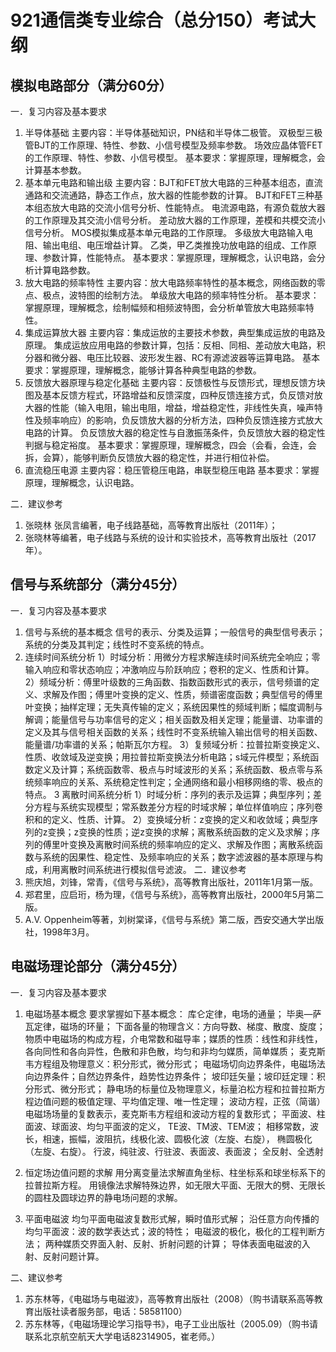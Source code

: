 # 921通信类专业综合（总分150）考试大纲

## 模拟电路部分（满分60分）

一．复习内容及基本要求    
1. 半导体基础
    主要内容：半导体基础知识，PN结和半导体二极管。
    双极型三极管BJT的工作原理、特性、参数、小信号模型及频率参数。
    场效应晶体管FET的工作原理、特性、参数、小信号模型。
    基本要求：掌握原理，理解概念，会计算基本参数。
2. 基本单元电路和输出级
    主要内容：BJT和FET放大电路的三种基本组态，直流通路和交流通路，静态工作点，放大器的性能参数的计算。
    BJT和FET三种基本组态放大电路的交流小信号分析、性能特点。
    电流源电路，有源负载放大器的工作原理及其交流小信号分析。
    差动放大器的工作原理，差模和共模交流小信号分析。
    MOS模拟集成基本单元电路的工作原理。
    多级放大电路输入电阻、输出电组、电压增益计算。
    乙类，甲乙类推挽功放电路的组成、工作原理、参数计算，性能特点。
    基本要求：掌握原理，理解概念，认识电路，会分析计算电路参数。
3. 放大电路的频率特性
    主要内容：放大电路频率特性的基本概念，网络函数的零点、极点，波特图的绘制方法。
    单级放大电路的频率特性分析。
    基本要求：掌握原理，理解概念，绘制幅频和相频波特图，会分析单管放大电路频率特性。
4. 集成运算放大器
    主要内容：集成运放的主要技术参数，典型集成运放的电路及原理。
    集成运放应用电路的参数计算，包括：反相、同相、差动放大电路，积分器和微分器、电压比较器、波形发生器、RC有源滤波器等运算电路。
    基本要求：掌握原理，理解概念，能够计算各种典型电路的参数。
5. 反馈放大器原理与稳定化基础
    主要内容：反馈极性与反馈形式，理想反馈方块图及基本反馈方程式，环路增益和反馈深度，四种反馈连接方式，负反馈对放大器的性能（输入电阻，输出电阻，增益，增益稳定性，非线性失真，噪声特性及频率响应）的影响，负反馈放大器的分析方法，四种负反馈连接方式放大电路的计算。
    负反馈放大器的稳定性与自激振荡条件，负反馈放大器的稳定性判据与稳定裕度。
    基本要求：掌握原理，理解概念，四会（会看，会连，会拆，会算），能够判断负反馈放大器的稳定性，并进行相位补偿。
6.  直流稳压电源
    主要内容：稳压管稳压电路，串联型稳压电路 
    基本要求：掌握原理，理解概念，认识电路。


二．建议参考
1. 张晓林 张凤言编著，电子线路基础，高等教育出版社（2011年）；
2. 张晓林等编著，电子线路与系统的设计和实验技术，高等教育出版社（2017年）。


## 信号与系统部分（满分45分）

一．复习内容及基本要求    
1. 信号与系统的基本概念
    信号的表示、分类及运算；一般信号的典型信号表示；系统的分类及其判定；线性时不变系统的特点。
2. 连续时间系统分析
    1）时域分析：用微分方程求解连续时间系统完全响应；零输入响应和零状态响应；冲激响应与阶跃响应；卷积的定义、性质和计算。
    2）频域分析：傅里叶级数的三角函数、指数函数形式的表示，信号频谱的定义、求解及作图；傅里叶变换的定义、性质，频谱密度函数；典型信号的傅里叶变换；抽样定理；无失真传输的定义；系统因果性的频域判断；幅度调制与解调；能量信号与功率信号的定义；相关函数及相关定理；能量谱、功率谱的定义及其与信号相关函数的关系；线性时不变系统输入输出信号的相关函数、能量谱/功率谱的关系；帕斯瓦尔方程。
    3）复频域分析：拉普拉斯变换定义、性质、收敛域及逆变换；用拉普拉斯变换法分析电路；s域元件模型；系统函数定义及计算；系统函数零、极点与时域波形的关系；系统函数、极点零与系统频率响应的关系、系统稳定性判定；全通网络和最小相移网络的零、极点的特点。
    3 离散时间系统分析
    1）时域分析：序列的表示及运算；典型序列；差分方程与系统实现模型；常系数差分方程的时域求解；单位样值响应；序列卷积和的定义、性质、计算。
    2）变换域分析：z变换的定义和收敛域；典型序列的z变换；z变换的性质；逆z变换的求解；离散系统函数的定义及求解；序列的傅里叶变换及离散时间系统的频率响应的定义、求解及作图；离散系统函数与系统的因果性、稳定性、及频率响应的关系；数字滤波器的基本原理与构成，利用离散时间系统进行模拟信号滤波。
二．建议参考
1. 熊庆旭，刘锋，常青，《信号与系统》，高等教育出版社，2011年1月第一版。
2. 郑君里，应启珩，杨为理，《信号与系统》，高等教育出版社，2000年5月第二版。
3. A.V. Oppenheim等著，刘树棠译，《信号与系统》第二版，西安交通大学出版社，1998年3月。


## 电磁场理论部分（满分45分）

一．复习内容及基本要求  
1. 电磁场基本概念
    要求掌握如下基本概念：
    库仑定律，电场的通量；
    毕奥—萨瓦定律，磁场的环量；
    下面各量的物理含义：方向导数、梯度、散度、旋度；
    物质中电磁场的构成方程，介电常数和磁导率；媒质的性质：线性和非线性，各向同性和各向异性，色散和非色散，均匀和非均匀媒质，简单媒质；
    麦克斯韦方程组及物理意义：积分形式，微分形式；
    电磁场切向边界条件，电磁场法向边界条件；自然边界条件，趋势性边界条件；
    坡印廷矢量；坡印廷定理：积分形式、微分形式；
    静电场的标量位及物理意义，标量泊松方程和拉普拉斯方程边值问题的极值定理、平均值定理、唯一性定理；
    波动方程，正弦（简谐）电磁场场量的复数表示，麦克斯韦方程组和波动方程的复数形式；
    平面波、柱面波、球面波、均匀平面波的定义， TE波、TM波、TEM波；
    相移常数，波长，相速，振幅，波阻抗，线极化波、圆极化波（左旋、右旋），
    椭圆极化（左旋、右旋）。
    行波，纯驻波、行驻波、表面波、表面波；
    全反射、全透射

2. 恒定场边值问题的求解
    用分离变量法求解直角坐标、柱坐标系和球坐标系下的拉普拉斯方程。
    用镜像法求解特殊边界，如无限大平面、无限大的劈、无限长的圆柱及圆球边界的静电场问题的求解。

3. 平面电磁波
    均匀平面电磁波复数形式解，瞬时值形式解；
    沿任意方向传播的均匀平面波：波的数学表达式；波的特性；
    电磁波的极化，极化的工程判断方法；
    两种媒质交界面入射、反射、折射问题的计算；
    导体表面电磁波的入射、反射问题计算。

二、建议参考
1.	苏东林等，《电磁场与电磁波》，高等教育出版社（2008）（购书请联系高等教育出版社读者服务部，电话：58581100）
2.  苏东林等，《电磁场理论学习指导书》，电子工业出版社（2005.09）（购书请联系北京航空航天大学电话82314905，崔老师。）
